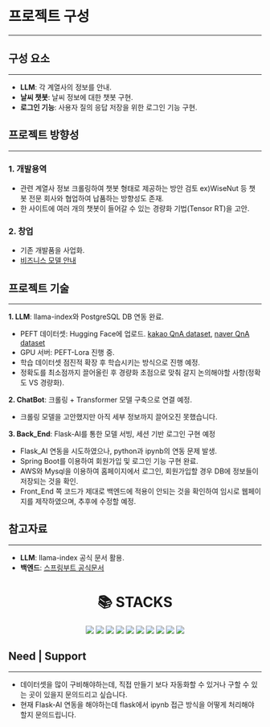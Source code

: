 # 프로젝트 구성
--- 
## 구성 요소
---
- **LLM**: 각 계열사의 정보를 안내.
- **날씨 챗봇**: 날씨 정보에 대한 챗봇 구현.
- **로그인 기능**: 사용자 질의 응답 저장을 위한 로그인 기능 구현.

## 프로젝트 방향성
---
### 1. **개발용역**
- 관련 계열사 정보 크롤링하여 챗봇 형태로 제공하는 방안 검토 ex)WiseNut 등 챗봇 전문 회사와 협업하여 납품하는 방향성도 존재.
- 한 사이트에 여러 개의 챗봇이 들어갈 수 있는 경량화 기법(Tensor RT)을 고안.
### 2. **창업**
- 기존 개발품을 사업화. 
- [비즈니스 모델 안내](https://drive.google.com/file/d/1BmPgCuYY-XsLpPHRYTZ7x-b6TMMGXyjG/view?usp=drive_link)

## 프로젝트 기술
---
**1. LLM**: llama-index와 PostgreSQL DB 연동 완료.
- PEFT 데이터셋: Hugging Face에 업로드. [kakao QnA dataset](https://huggingface.co/datasets/Dansoeun/Kakao_fine_tun_dataset), [naver QnA dataset](https://huggingface.co/datasets/Dansoeun/Naver_fine_tun_dataset)
- GPU 서버: PEFT-Lora 진행 중.
-  학습 데이터셋 점진적 확장 후 학습시키는 방식으로 진행 예정.
-  정확도를 최소점까지 끌어올린 후 경량화 초점으로 맞춰 갈지 논의해야할 사항(정확도 VS 경량화).

**2. ChatBot**: 크롤링 + Transformer 모델 구축으로 연결 예정.
- 크롤링 모델을 고안했지만 아직 세부 정보까지 끌어오진 못했습니다.

**3. Back_End**: Flask-AI를 통한 모델 서빙, 세션 기반 로그인 구현 예정 
- Flask_AI 연동을 시도하였으나, python과 ipynb의 연동 문제 발생.
- Spring Boot를 이용하여 회원가입 및 로그인 기능 구현 완료.
- AWS와 Mysql을 이용하여 홈페이지에서 로그인, 회원가입할 경우 DB에 정보들이 저장되는 것을 확인.
- Front_End 쪽 코드가 제대로 백엔드에 적용이 안되는 것을 확인하여 임시로 웹페이지를 제작하였으며, 추후에 수정할 예정.

## 참고자료
---
- **LLM**: llama-index 공식 문서 활용.
- **백엔드**: [스프링부트 공식문서](https://docs.spring.io/spring-framework/reference/index.html)

<div align="center">
    <h1>📚 STACKS</h1>
</div>
<div align="center">
    <img src="https://img.shields.io/badge/java-007396?style=for-the-badge&logo=java&logoColor=white">
    <img src="https://img.shields.io/badge/python-3776AB?style=for-the-badge&logo=python&logoColor=white">
    <img src="https://img.shields.io/badge/html5-E34F26?style=for-the-badge&logo=html5&logoColor=white">
    <img src="https://img.shields.io/badge/css-1572B6?style=for-the-badge&logo=css3&logoColor=white">
    <img src="https://img.shields.io/badge/javascript-F7DF1E?style=for-the-badge&logo=javascript&logoColor=black">
    <img src="https://img.shields.io/badge/mysql-4479A1?style=for-the-badge&logo=mysql&logoColor=white">
    <img src="https://img.shields.io/badge/springboot-6DB33F?style=for-the-badge&logo=springboot&logoColor=white">
    <img src="https://img.shields.io/badge/flask-000000?style=for-the-badge&logo=flask&logoColor=white">
    <img src="https://img.shields.io/badge/github-181717?style=for-the-badge&logo=github&logoColor=white">
    <img src="https://img.shields.io/badge/git-F05032?style=for-the-badge&logo=git&logoColor=white">
</div>


## Need | Support
-----
- 데이터셋을 많이 구비해야하는데, 직접 만들기 보다 자동화할 수 있거나 구할 수 있는 곳이 있을지 문의드리고 싶습니다. 
- 현재 Flask-AI 연동을 해야하는데 flask에서 ipynb 접근 방식을 어떻게 처리해야 할지 문의드립니다.
